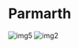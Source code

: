 # Parmarth
![img5](https://user-images.githubusercontent.com/65726752/209807117-4e3e2710-3e3b-41c5-b181-09d329c16db6.jpeg)
![img2](https://user-images.githubusercontent.com/65726752/209807428-59a62b4e-76f7-41a8-a58f-56a5ca922df8.jpeg)
